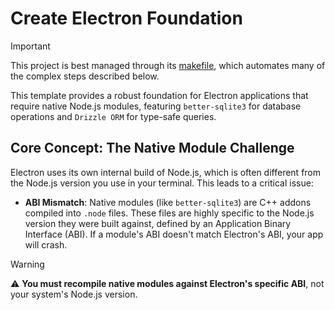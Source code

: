 # Create Electron Foundation

> [!IMPORTANT]
> This project is best managed through its [makefile](./makefile), which automates many of the complex steps described below.

This template provides a robust foundation for Electron applications that require native Node.js modules, featuring `better-sqlite3` for database operations and `Drizzle ORM` for type-safe queries.

## Core Concept: The Native Module Challenge

Electron uses its own internal build of Node.js, which is often different from the Node.js version you use in your terminal. This leads to a critical issue:

- **ABI Mismatch**: Native modules (like `better-sqlite3`) are C++ addons compiled into `.node` files. These files are highly specific to the Node.js version they were built against, defined by an Application Binary Interface (ABI). If a module's ABI doesn't match Electron's ABI, your app will crash.

> [!WARNING]
>
> ⚠️ **You must recompile native modules against Electron's specific ABI**, not your system's Node.js version.

